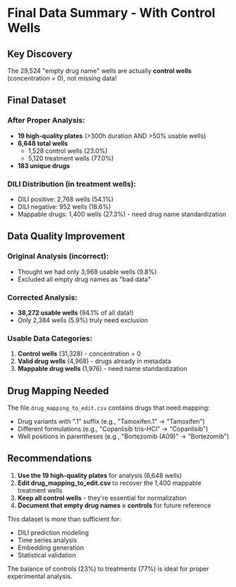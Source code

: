 # Final Data Summary - With Control Wells

## Key Discovery
The 29,524 "empty drug name" wells are actually **control wells** (concentration = 0), not missing data!

## Final Dataset

### After Proper Analysis:
- **19 high-quality plates** (>300h duration AND >50% usable wells)
- **6,648 total wells**
  - 1,528 control wells (23.0%)
  - 5,120 treatment wells (77.0%)
- **183 unique drugs**

### DILI Distribution (in treatment wells):
- DILI positive: 2,768 wells (54.1%)
- DILI negative: 952 wells (18.6%)
- Mappable drugs: 1,400 wells (27.3%) - need drug name standardization

## Data Quality Improvement

### Original Analysis (incorrect):
- Thought we had only 3,968 usable wells (9.8%)
- Excluded all empty drug names as "bad data"

### Corrected Analysis:
- **38,272 usable wells** (94.1% of all data!)
- Only 2,384 wells (5.9%) truly need exclusion

### Usable Data Categories:
1. **Control wells** (31,328) - concentration = 0
2. **Valid drug wells** (4,968) - drugs already in metadata
3. **Mappable drug wells** (1,976) - need name standardization

## Drug Mapping Needed

The file `drug_mapping_to_edit.csv` contains drugs that need mapping:
- Drug variants with ".1" suffix (e.g., "Tamoxifen.1" → "Tamoxifen")
- Different formulations (e.g., "Copanlisib tris-HCl" → "Copanlisib")
- Well positions in parentheses (e.g., "Bortezomib (A09)" → "Bortezomib")

## Recommendations

1. **Use the 19 high-quality plates** for analysis (6,648 wells)
2. **Edit drug_mapping_to_edit.csv** to recover the 1,400 mappable treatment wells
3. **Keep all control wells** - they're essential for normalization
4. **Document that empty drug names = controls** for future reference

This dataset is more than sufficient for:
- DILI prediction modeling
- Time series analysis
- Embedding generation
- Statistical validation

The balance of controls (23%) to treatments (77%) is ideal for proper experimental analysis.
